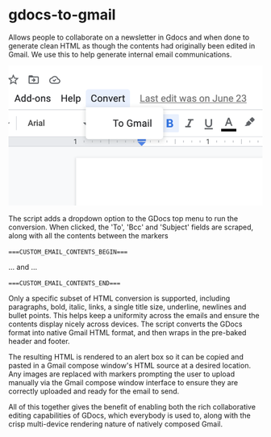 gdocs-to-gmail
==============
Allows people to collaborate on a newsletter in Gdocs and when done to generate clean HTML as though the contents had originally been edited in Gmail. We use this to help generate internal email communications.

![The GDocs dropdown menu](dropdown.png)

The script adds a dropdown option to the GDocs top menu to run the conversion. When clicked, the 'To', 'Bcc' and 'Subject' fields are scraped, along with all the contents between the markers

```===CUSTOM_EMAIL_CONTENTS_BEGIN===```

... and ...

```===CUSTOM_EMAIL_CONTENTS_END===```

Only a specific subset of HTML conversion is supported, including paragraphs, bold, italic, links, a single title size, underline, newlines and bullet points. This helps keep a uniformity across the emails and ensure the contents display nicely across devices. The script converts the GDocs format into native Gmail HTML format, and then wraps in the pre-baked header and footer.

The resulting HTML is rendered to an alert box so it can be copied and pasted in a Gmail compose window's HTML source at a desired location. Any images are replaced with markers prompting the user to upload manually via the Gmail compose window interface to ensure they are correctly uploaded and ready for the email to send.

All of this together gives the benefit of enabling both the rich collaborative editing capabilities of GDocs, which everybody is used to, along with the crisp multi-device rendering nature of natively composed Gmail.